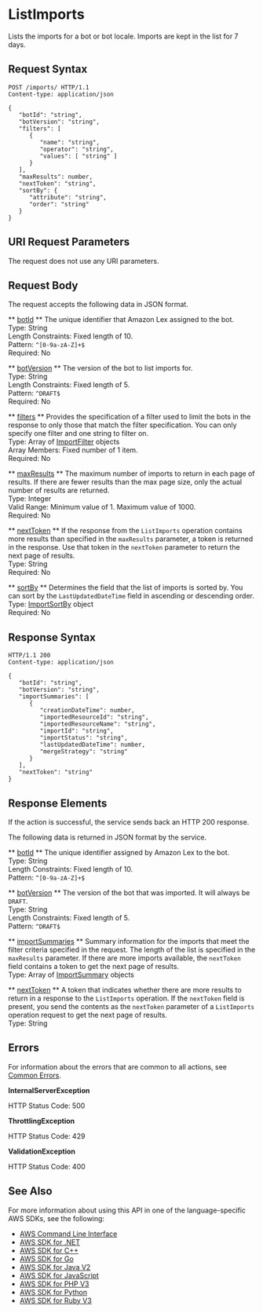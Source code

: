 # ListImports<a name="API_ListImports"></a>

Lists the imports for a bot or bot locale\. Imports are kept in the list for 7 days\.

## Request Syntax<a name="API_ListImports_RequestSyntax"></a>

```
POST /imports/ HTTP/1.1
Content-type: application/json

{
   "botId": "string",
   "botVersion": "string",
   "filters": [ 
      { 
         "name": "string",
         "operator": "string",
         "values": [ "string" ]
      }
   ],
   "maxResults": number,
   "nextToken": "string",
   "sortBy": { 
      "attribute": "string",
      "order": "string"
   }
}
```

## URI Request Parameters<a name="API_ListImports_RequestParameters"></a>

The request does not use any URI parameters\.

## Request Body<a name="API_ListImports_RequestBody"></a>

The request accepts the following data in JSON format\.

 ** [botId](#API_ListImports_RequestSyntax) **   <a name="lexv2-ListImports-request-botId"></a>
The unique identifier that Amazon Lex assigned to the bot\.  
Type: String  
Length Constraints: Fixed length of 10\.  
Pattern: `^[0-9a-zA-Z]+$`   
Required: No

 ** [botVersion](#API_ListImports_RequestSyntax) **   <a name="lexv2-ListImports-request-botVersion"></a>
The version of the bot to list imports for\.  
Type: String  
Length Constraints: Fixed length of 5\.  
Pattern: `^DRAFT$`   
Required: No

 ** [filters](#API_ListImports_RequestSyntax) **   <a name="lexv2-ListImports-request-filters"></a>
Provides the specification of a filter used to limit the bots in the response to only those that match the filter specification\. You can only specify one filter and one string to filter on\.  
Type: Array of [ImportFilter](API_ImportFilter.md) objects  
Array Members: Fixed number of 1 item\.  
Required: No

 ** [maxResults](#API_ListImports_RequestSyntax) **   <a name="lexv2-ListImports-request-maxResults"></a>
The maximum number of imports to return in each page of results\. If there are fewer results than the max page size, only the actual number of results are returned\.  
Type: Integer  
Valid Range: Minimum value of 1\. Maximum value of 1000\.  
Required: No

 ** [nextToken](#API_ListImports_RequestSyntax) **   <a name="lexv2-ListImports-request-nextToken"></a>
If the response from the `ListImports` operation contains more results than specified in the `maxResults` parameter, a token is returned in the response\. Use that token in the `nextToken` parameter to return the next page of results\.  
Type: String  
Required: No

 ** [sortBy](#API_ListImports_RequestSyntax) **   <a name="lexv2-ListImports-request-sortBy"></a>
Determines the field that the list of imports is sorted by\. You can sort by the `LastUpdatedDateTime` field in ascending or descending order\.  
Type: [ImportSortBy](API_ImportSortBy.md) object  
Required: No

## Response Syntax<a name="API_ListImports_ResponseSyntax"></a>

```
HTTP/1.1 200
Content-type: application/json

{
   "botId": "string",
   "botVersion": "string",
   "importSummaries": [ 
      { 
         "creationDateTime": number,
         "importedResourceId": "string",
         "importedResourceName": "string",
         "importId": "string",
         "importStatus": "string",
         "lastUpdatedDateTime": number,
         "mergeStrategy": "string"
      }
   ],
   "nextToken": "string"
}
```

## Response Elements<a name="API_ListImports_ResponseElements"></a>

If the action is successful, the service sends back an HTTP 200 response\.

The following data is returned in JSON format by the service\.

 ** [botId](#API_ListImports_ResponseSyntax) **   <a name="lexv2-ListImports-response-botId"></a>
The unique identifier assigned by Amazon Lex to the bot\.  
Type: String  
Length Constraints: Fixed length of 10\.  
Pattern: `^[0-9a-zA-Z]+$` 

 ** [botVersion](#API_ListImports_ResponseSyntax) **   <a name="lexv2-ListImports-response-botVersion"></a>
The version of the bot that was imported\. It will always be `DRAFT`\.  
Type: String  
Length Constraints: Fixed length of 5\.  
Pattern: `^DRAFT$` 

 ** [importSummaries](#API_ListImports_ResponseSyntax) **   <a name="lexv2-ListImports-response-importSummaries"></a>
Summary information for the imports that meet the filter criteria specified in the request\. The length of the list is specified in the `maxResults` parameter\. If there are more imports available, the `nextToken` field contains a token to get the next page of results\.  
Type: Array of [ImportSummary](API_ImportSummary.md) objects

 ** [nextToken](#API_ListImports_ResponseSyntax) **   <a name="lexv2-ListImports-response-nextToken"></a>
A token that indicates whether there are more results to return in a response to the `ListImports` operation\. If the `nextToken` field is present, you send the contents as the `nextToken` parameter of a `ListImports` operation request to get the next page of results\.  
Type: String

## Errors<a name="API_ListImports_Errors"></a>

For information about the errors that are common to all actions, see [Common Errors](CommonErrors.md)\.

 **InternalServerException**   
  
HTTP Status Code: 500

 **ThrottlingException**   
  
HTTP Status Code: 429

 **ValidationException**   
  
HTTP Status Code: 400

## See Also<a name="API_ListImports_SeeAlso"></a>

For more information about using this API in one of the language\-specific AWS SDKs, see the following:
+  [ AWS Command Line Interface](https://docs.aws.amazon.com/goto/aws-cli/models.lex.v2-2020-08-07/ListImports) 
+  [ AWS SDK for \.NET](https://docs.aws.amazon.com/goto/DotNetSDKV3/models.lex.v2-2020-08-07/ListImports) 
+  [ AWS SDK for C\+\+](https://docs.aws.amazon.com/goto/SdkForCpp/models.lex.v2-2020-08-07/ListImports) 
+  [ AWS SDK for Go](https://docs.aws.amazon.com/goto/SdkForGoV1/models.lex.v2-2020-08-07/ListImports) 
+  [ AWS SDK for Java V2](https://docs.aws.amazon.com/goto/SdkForJavaV2/models.lex.v2-2020-08-07/ListImports) 
+  [ AWS SDK for JavaScript](https://docs.aws.amazon.com/goto/AWSJavaScriptSDK/models.lex.v2-2020-08-07/ListImports) 
+  [ AWS SDK for PHP V3](https://docs.aws.amazon.com/goto/SdkForPHPV3/models.lex.v2-2020-08-07/ListImports) 
+  [ AWS SDK for Python](https://docs.aws.amazon.com/goto/boto3/models.lex.v2-2020-08-07/ListImports) 
+  [ AWS SDK for Ruby V3](https://docs.aws.amazon.com/goto/SdkForRubyV3/models.lex.v2-2020-08-07/ListImports) 